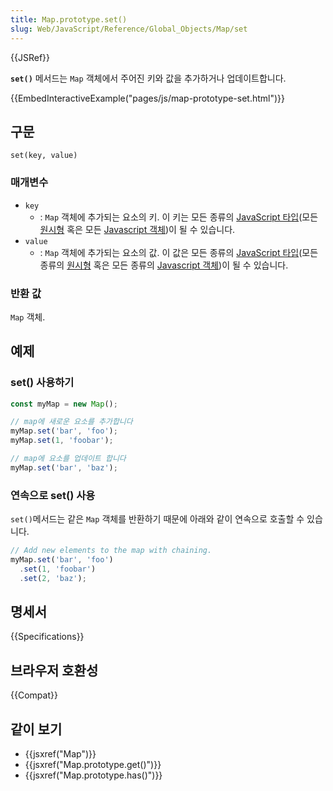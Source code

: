 ```yaml
---
title: Map.prototype.set()
slug: Web/JavaScript/Reference/Global_Objects/Map/set
---
```


{{JSRef}}

**`set()`** 메서드는 `Map` 객체에서 주어진 키와 값을 추가하거나 업데이트합니다.

{{EmbedInteractiveExample("pages/js/map-prototype-set.html")}}

## 구문

```js-nolint
set(key, value)
```

### 매개변수

- `key`
  - : `Map` 객체에 추가되는 요소의 키. 이 키는 모든 종류의 [JavaScript 타입](/ko/docs/Web/JavaScript/Data_structures)(모든 [원시형](/ko/docs/Web/JavaScript/Data_structures#primitive_values) 혹은 모든 [Javascript 객체](/ko/docs/Web/JavaScript/Data_structures#objects))이 될 수 있습니다.
- `value`
  - : `Map` 객체에 추가되는 요소의 값. 이 값은 모든 종류의 [JavaScript 타입](/ko/docs/Web/JavaScript/Data_structures)(모든 종류의 [원시형](/ko/docs/Web/JavaScript/Data_structures#primitive_values) 혹은 모든 종류의 [Javascript 객체](/ko/docs/Web/JavaScript/Data_structures#objects))이 될 수 있습니다.

### 반환 값

`Map` 객체.

## 예제

### set() 사용하기

```js
const myMap = new Map();

// map에 새로운 요소를 추가합니다
myMap.set('bar', 'foo');
myMap.set(1, 'foobar');

// map에 요소를 업데이트 합니다
myMap.set('bar', 'baz');
```

### 연속으로 set() 사용

`set()`메서드는 같은 `Map` 객체를 반환하기 때문에 아래와 같이 연속으로 호출할 수 있습니다.

```js
// Add new elements to the map with chaining.
myMap.set('bar', 'foo')
  .set(1, 'foobar')
  .set(2, 'baz');
```

## 명세서

{{Specifications}}

## 브라우저 호환성

{{Compat}}

## 같이 보기

- {{jsxref("Map")}}
- {{jsxref("Map.prototype.get()")}}
- {{jsxref("Map.prototype.has()")}}
